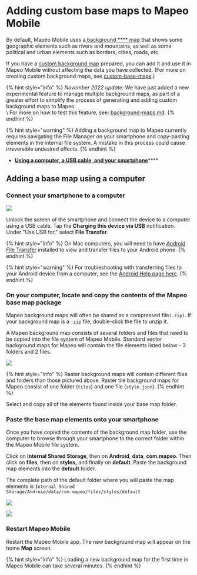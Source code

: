 # Adding custom base maps to Mapeo Mobile

By default, Mapeo Mobile uses a[ ](../will-mapeo-work-out-of-the-box-for-me/default-base-map.md)[background **** map](../will-mapeo-work-out-of-the-box-for-me/default-base-map.md) that shows some geographic elements such as rivers and mountains, as well as some political and urban elements such as borders, cities, roads, etc.&#x20;

If you have a [custom background map](../customization-options/custom-base-maps/) prepared, you can add it and use it in Mapeo Mobile without affecting the data you have collected. (For more on creating custom background maps, see [custom-base-maps](../customization-options/custom-base-maps/ "mention").)

{% hint style="info" %}
_November 2022 update:_ We have just added a new experimental feature to manage multiple background maps, as part of a greater effort to simplify the process of generating and adding custom background maps to Mapeo. \
\ For more on how to test this feature, see: [background-maps.md](experiments-turning-on-experimental-features/background-maps.md "mention").
{% endhint %}

{% hint style="warning" %}
Adding a background map to Mapeo currently requires navigating the File Manager on your smartphone and copy-pasting elements in the internal file system. A mistake in this process could cause irreversible undesired effects.
{% endhint %}

* ****<img src="../../.gitbook/assets/laptop_icon.png" alt="" data-size="line" />****<img src="../../.gitbook/assets/USB_cable.png" alt="" data-size="line" />****<img src="../../.gitbook/assets/Smartphone_icon.png" alt="" data-size="line" />****[**Using a computer, a USB cable, and your smartphone**](adding-custom-base-maps-to-mapeo-mobile.md#adding-a-background-map-using-a-computer)****

## Adding a base map using a computer

### Connect your smartphone to a computer

![](../../.gitbook/assets/image.png)

Unlock the screen of the smartphone and connect the device to a computer using a USB cable. Tap the **Charging this device via USB** notification. Under "Use USB for," select **File Transfer**.

{% hint style="info" %}
On Mac computers, you will need to have [Android File Transfer](https://www.android.com/filetransfer/) installed to view and transfer files to your Android phone.
{% endhint %}

{% hint style="warning" %}
For troubleshooting with transferring files to your Android device from a computer, see the [Android Help page here](https://support.google.com/android/answer/9064445?hl=en#zippy=%2Cwindows-computer%2Cmac-computer%2Cchromebook).
{% endhint %}

### On your computer, locate and copy the contents of the Mapeo base map package

Mapeo background maps will often be shared as a compressed file`(.zip)`. If your background map is a `.zip` file, double-click the file to unzip it.

A Mapeo background map consists of several folders and files that need to be copied into the file system of Mapeo Mobile. Standard vector background maps for Mapeo will contain the file elements listed below - 3 folders and 2 files.

![](../../.gitbook/assets/Vector\_base\_map\_files.jpg)

{% hint style="info" %}
Raster background maps will contain different files and folders than those pictured above. Raster tile background maps for Mapeo consist of one folder (`tiles`) and one file (`style.json`).
{% endhint %}

Select and copy all of the elements found inside your base map folder.

### Paste the base map elements onto your smartphone

Once you have copied the contents of the background map folder, use the computer to browse through your smartphone to the correct folder within the Mapeo Mobile file system.&#x20;

Click on **Internal Shared Storage**, then on **Android**, **data**, **com.mapeo**. Then click on **files**, then on **styles,** and finally on **default**. Paste the background map elements into the **default** folder.&#x20;

The complete path of the default folder where you will paste the map elements is `Internal Shared Storage/Android/data/com.mapeo/files/styles/default`

![](../../.gitbook/assets/Mm\_Add\_base\_map\_via\_computer\_part1.jpg)

![](../../.gitbook/assets/Mm\_Add\_base\_map\_via\_computer\_part2.jpg)

### Restart Mapeo Mobile

Restart the Mapeo Mobile app. The new background map will appear on the home **Map** screen.&#x20;

{% hint style="info" %}
Loading a new background map for the first time in Mapeo Mobile can take <img src="../../.gitbook/assets/watch_time.png" alt="" data-size="line" />several minutes.
{% endhint %}
